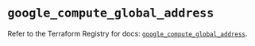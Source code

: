 # `google_compute_global_address`

Refer to the Terraform Registry for docs: [`google_compute_global_address`](https://registry.terraform.io/providers/hashicorp/google/6.13.0/docs/resources/compute_global_address).
